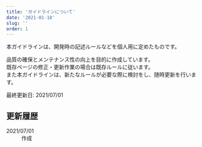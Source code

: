 ```yaml
---
title: 'ガイドラインについて'
date: '2021-01-18'
slug: ''
order: 1
---
```


本ガイドラインは、開発時の記述ルールなどを個人用に定めたものです。

品質の確保とメンテナンス性の向上を目的に作成しています。  
既存ページの修正・更新作業の場合は既存ルールに従います。  
また本ガイドラインは、新たなルールが必要な際に検討をし、随時更新を行います。

最終更新日: 2021/07/01

## 更新履歴

<dl>
  <dt>2021/07/01</dt>
  <dd>作成</dd>
</dl>

